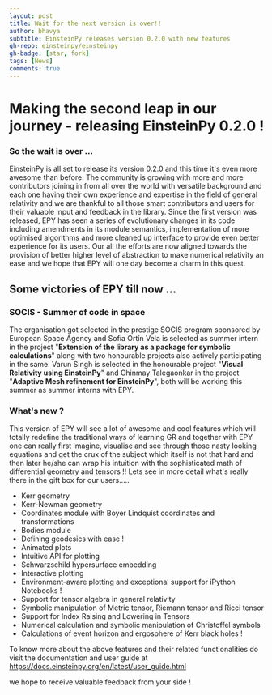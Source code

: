 ```yaml
---
layout: post
title: Wait for the next version is over!!
author: bhavya
subtitle: EinsteinPy releases version 0.2.0 with new features
gh-repo: einsteinpy/einsteinpy
gh-badge: [star, fork]
tags: [News]
comments: true
---
```




# Making the second leap in our journey - releasing EinsteinPy 0.2.0 !

### So the wait is over ...

EinsteinPy is all set to release its version 0.2.0 and this time it's even more awesome than before. The community is growing with more and more contributors joining in from all over the world with versatile background and each one having their own experience and expertise in the field of general relativity and we are thankful to all those smart contributors and users for their valuable input and feedback in the library.  Since the first version was released, EPY has seen a series of evolutionary changes in its code including amendments in its module semantics, implementation of more optimised algorithms and more cleaned up interface to provide even better experience for its users. Our all the efforts are now aligned towards the provision of better higher level of abstraction to make numerical relativity an ease and we hope that EPY will one day become a charm in this quest.



## Some victories of EPY till now ...

### SOCIS - Summer of code in space

The organisation got selected in the prestige SOCIS program sponsored by European Space Agency and Sofía Ortín Vela is selected as summer intern in the project "**Extension of the library as a package for symbolic calculations**" along with two honourable projects also actively participating in the same. Varun Singh is selected in the honourable project "**Visual Relativity using EinsteinPy**" and Chinmay Talegaonkar in the project "**Adaptive Mesh refinement for EinsteinPy**", both will be working this summer as summer interns with EPY. 

### What's new ?

This version of EPY will see a lot of awesome and cool features which will totally redefine the traditional ways of learning GR and together with EPY one can really first imagine, visualise and see through those nasty looking equations and get the crux of the subject which itself is not that hard and then later he/she can wrap his intuition with the sophisticated math of differential geometry and tensors !! Lets see in more detail what's really there in the gift box for our users.....

+ Kerr geometry
+ Kerr-Newman geometry
+ Coordinates module with Boyer Lindquist coordinates and transformations
+ Bodies module
+ Defining geodesics with ease !
+ Animated plots
+ Intuitive API for plotting
+ Schwarzschild hypersurface embedding 
+ Interactive plotting
+ Environment-aware plotting and exceptional support for iPython Notebooks !
+ Support for tensor algebra in general relativity
+ Symbolic manipulation of Metric tensor, Riemann tensor and Ricci tensor
+ Support for Index Raising and Lowering in Tensors
+ Numerical calculation and symbolic manipulation of Christoffel symbols
+ Calculations of event horizon and ergosphere of Kerr black holes !



To know more about the above features and their related functionalities do visit the documentation and user guide at <https://docs.einsteinpy.org/en/latest/user_guide.html> 

we hope to receive valuable feedback from your side !

 



   